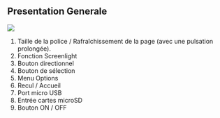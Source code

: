 ## Presentation Generale
![](http://static.energysistem.com/images/manuals/42169/54bfc7f24d468.jpg)

1. Taille de la police / Rafraîchissement de la page (avec une pulsation prolongée).
2. Fonction Screenlight
3. Bouton directionnel
4. Bouton de sélection
5. Menu Options
6. Recul / Accueil
7. Port micro USB  
8. Entrée cartes microSD
9. Bouton ON / OFF
